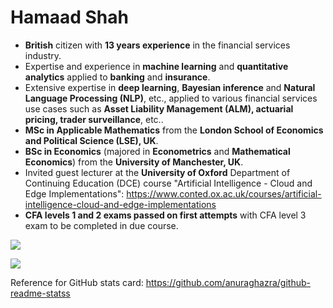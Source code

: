 # Hamaad Shah

- **British** citizen with **13 years experience** in the financial services industry.
- Expertise and experience in **machine learning** and **quantitative analytics** applied to **banking** and **insurance**.
- Extensive expertise in **deep learning**, **Bayesian inference** and **Natural Language Processing (NLP)**, etc., applied to various financial services use cases such as **Asset Liability Management (ALM), actuarial pricing, trader surveillance**, etc..
- **MSc in Applicable Mathematics** from the **London School of Economics and Political Science (LSE), UK**.
- **BSc in Economics** (majored in **Econometrics** and **Mathematical Economics**) from the **University of Manchester, UK**. 
- Invited guest lecturer at the **University of Oxford** Department of Continuing Education (DCE) course "Artificial Intelligence - Cloud and Edge Implementations": https://www.conted.ox.ac.uk/courses/artificial-intelligence-cloud-and-edge-implementations
- **CFA levels 1 and 2 exams passed on first attempts** with CFA level 3 exam to be completed in due course.

![](https://github-readme-stats.vercel.app/api?username=hamaadshah&show_icons=true&include_all_commits=true&hide=prs,issues,contribs&count_private=true&theme=onedark)

![](https://github-readme-stats.vercel.app/api/top-langs/?username=hamaadshah&theme=onedark&compact=true)

Reference for GitHub stats card: https://github.com/anuraghazra/github-readme-statss

